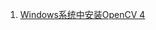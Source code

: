 

1. [Windows系统中安装OpenCV 4](https://mp.weixin.qq.com/s?__biz=MzU0NjgzMDIxMQ==&mid=2247486209&idx=1&sn=9f6f9c32e6bcb7687319b4e225019cfb&chksm=fb56e9edcc2160fbd97d33a7d304e843283734267f02441f2cb79a1579ab8cdbe2caba71ed0a&token=1240513178&lang=zh_CN#rd)

